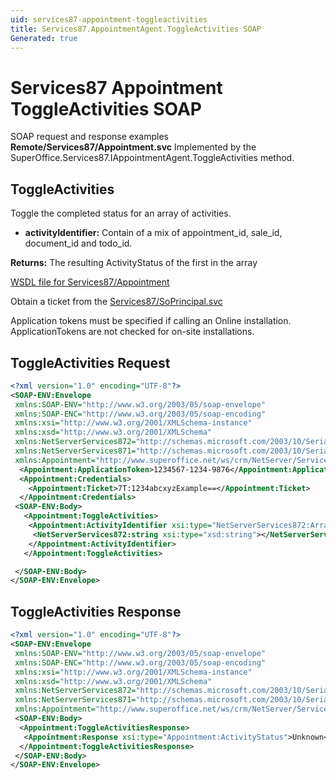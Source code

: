 ```yaml
---
uid: services87-appointment-toggleactivities
title: Services87.AppointmentAgent.ToggleActivities SOAP
Generated: true
---
```


# Services87 Appointment ToggleActivities SOAP

SOAP request and response examples **Remote/Services87/Appointment.svc**
Implemented by the <see cref="M:SuperOffice.Services87.IAppointmentAgent.ToggleActivities">SuperOffice.Services87.IAppointmentAgent.ToggleActivities</see> method.

## ToggleActivities

Toggle the completed status for an array of activities.

* **activityIdentifier:** Contain of a mix of appointment\_id, sale\_id, document\_id and todo\_id.

**Returns:** The resulting ActivityStatus of the first in the array


[WSDL file for Services87/Appointment](../Services87-Appointment.md)

Obtain a ticket from the [Services87/SoPrincipal.svc](../SoPrincipal/SoPrincipal.md)

Application tokens must be specified if calling an Online installation. ApplicationTokens are not checked for on-site installations.

## ToggleActivities Request

```xml
<?xml version="1.0" encoding="UTF-8"?>
<SOAP-ENV:Envelope
 xmlns:SOAP-ENV="http://www.w3.org/2003/05/soap-envelope"
 xmlns:SOAP-ENC="http://www.w3.org/2003/05/soap-encoding"
 xmlns:xsi="http://www.w3.org/2001/XMLSchema-instance"
 xmlns:xsd="http://www.w3.org/2001/XMLSchema"
 xmlns:NetServerServices872="http://schemas.microsoft.com/2003/10/Serialization/Arrays"
 xmlns:NetServerServices871="http://schemas.microsoft.com/2003/10/Serialization/"
 xmlns:Appointment="http://www.superoffice.net/ws/crm/NetServer/Services87">
  <Appointment:ApplicationToken>1234567-1234-9876</Appointment:ApplicationToken>
  <Appointment:Credentials>
    <Appointment:Ticket>7T:1234abcxyzExample==</Appointment:Ticket>
  </Appointment:Credentials>
 <SOAP-ENV:Body>
   <Appointment:ToggleActivities>
    <Appointment:ActivityIdentifier xsi:type="NetServerServices872:ArrayOfstring">
     <NetServerServices872:string xsi:type="xsd:string"></NetServerServices872:string>
    </Appointment:ActivityIdentifier>
   </Appointment:ToggleActivities>

 </SOAP-ENV:Body>
</SOAP-ENV:Envelope>

```


## ToggleActivities Response

```xml
<?xml version="1.0" encoding="UTF-8"?>
<SOAP-ENV:Envelope
 xmlns:SOAP-ENV="http://www.w3.org/2003/05/soap-envelope"
 xmlns:SOAP-ENC="http://www.w3.org/2003/05/soap-encoding"
 xmlns:xsi="http://www.w3.org/2001/XMLSchema-instance"
 xmlns:xsd="http://www.w3.org/2001/XMLSchema"
 xmlns:NetServerServices872="http://schemas.microsoft.com/2003/10/Serialization/Arrays"
 xmlns:NetServerServices871="http://schemas.microsoft.com/2003/10/Serialization/"
 xmlns:Appointment="http://www.superoffice.net/ws/crm/NetServer/Services87">
 <SOAP-ENV:Body>
  <Appointment:ToggleActivitiesResponse>
   <Appointment:Response xsi:type="Appointment:ActivityStatus">Unknown</Appointment:Response>
  </Appointment:ToggleActivitiesResponse>
 </SOAP-ENV:Body>
</SOAP-ENV:Envelope>

```

